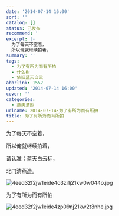 ```yaml
---
date: '2014-07-14 16:00'
sort: ''
catalog: []
status: 已发布
recommend: ''
excerpt: |-
  为了每天不空着，
  所以俺就继续拍着，
summary: ''
tags:
  - 为了有所为而有所拍
  - 什么树
  - 依旧蓝天白云
abbrlink: 1552
updated: '2014-07-14 16:00'
cover: ''
categories:
  - 燕美清照
urlname: 2014-07-14-为了有所为而有所拍
title: 为了有所为而有所拍
---
```


为了每天不空着，


所以俺就继续拍着，


请认准：蓝天白云标，


北门清燕造。


![4eed32f2jw1eide4o3zi1j21kw0w044o.jpg](https://image.bmqy.net/upload/4eed32f2jw1eide4o3zi1j21kw0w044o.jpg)


为了有所为而有所拍


![4eed32f2jw1eide4zp09nj21kw2t3nhe.jpg](https://image.bmqy.net/upload/4eed32f2jw1eide4zp09nj21kw2t3nhe.jpg)

